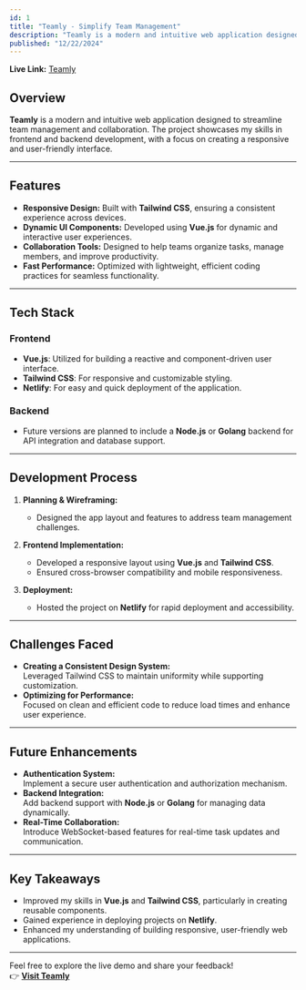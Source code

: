 ```yaml
---
id: 1
title: "Teamly - Simplify Team Management"
description: "Teamly is a modern and intuitive web application designed to streamline team management and collaboration."
published: "12/22/2024"
---
```


**Live Link:** [Teamly](https://teamly.netlify.app/)

## Overview

**Teamly** is a modern and intuitive web application designed to streamline team management and collaboration. The project showcases my skills in frontend and backend development, with a focus on creating a responsive and user-friendly interface.

---

## Features

- **Responsive Design:** Built with **Tailwind CSS**, ensuring a consistent experience across devices.
- **Dynamic UI Components:** Developed using **Vue.js** for dynamic and interactive user experiences.
- **Collaboration Tools:** Designed to help teams organize tasks, manage members, and improve productivity.
- **Fast Performance:** Optimized with lightweight, efficient coding practices for seamless functionality.

---

## Tech Stack

### Frontend

- **Vue.js**: Utilized for building a reactive and component-driven user interface.
- **Tailwind CSS**: For responsive and customizable styling.
- **Netlify**: For easy and quick deployment of the application.

### Backend

- Future versions are planned to include a **Node.js** or **Golang** backend for API integration and database support.

---

## Development Process

1. **Planning & Wireframing:**

   - Designed the app layout and features to address team management challenges.

2. **Frontend Implementation:**

   - Developed a responsive layout using **Vue.js** and **Tailwind CSS**.
   - Ensured cross-browser compatibility and mobile responsiveness.

3. **Deployment:**
   - Hosted the project on **Netlify** for rapid deployment and accessibility.

---

## Challenges Faced

- **Creating a Consistent Design System:**  
  Leveraged Tailwind CSS to maintain uniformity while supporting customization.
- **Optimizing for Performance:**  
  Focused on clean and efficient code to reduce load times and enhance user experience.

---

## Future Enhancements

- **Authentication System:**  
  Implement a secure user authentication and authorization mechanism.
- **Backend Integration:**  
  Add backend support with **Node.js** or **Golang** for managing data dynamically.
- **Real-Time Collaboration:**  
  Introduce WebSocket-based features for real-time task updates and communication.

---

## Key Takeaways

- Improved my skills in **Vue.js** and **Tailwind CSS**, particularly in creating reusable components.
- Gained experience in deploying projects on **Netlify**.
- Enhanced my understanding of building responsive, user-friendly web applications.

---

Feel free to explore the live demo and share your feedback!  
👉 **[Visit Teamly](https://teamly.netlify.app/)**
